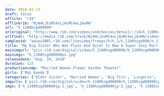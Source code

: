 ```yaml
---
date: 2019-01-13
draft: false
affsite: "r18"
afflinkr18: "NjA4LjEuMS4xLjAuMC4wLjAuMA"
url: "h_1100hzgd00090"
urloriginal: "http://www.r18.com/videos/vod/movies/detail/-/id=h_1100hzgd00090"
urlfinal: "http://media.r18.com/track/NjA4LjEuMS4xLjAuMC4wLjAuMA/videos/vod/movies/detail/-/id=h_1100hzgd00090"
samplevid: "awspv3001.r18.com/litevideo/freepv/h/h_1/h_1100hzgd090/h_1100hzgd090_dmb_w.mp4"
title: "My Big Sister Who Was Plain And Quiet Is Now A Super Sexy Married Woman! She Jumped Me So Creampied Her Repeatedly! Mai Kaede"
mainimgurl: "pics.r18.com/digital/video/h_1100hzgd00090/h_1100hzgd00090ps.jpg"
mainimgs: "h_1100hzgd00090ps.jpg"
releasedate: "Aug. 24, 2018"
duration: 115
productioncomp: "Married Woman Flower Garden Theater"
girls: ['Mai Kaede']
categories: ['Older Sister', 'Married Woman', 'Big Tits', 'Lingerie', 'Relatives', 'Featured Actress', 'Training', 'Sister', 'Cheating Wife', 'Creampie']
imgurls: ['pics.r18.com/digital/video/h_1100hzgd00090/h_1100hzgd00090jp-1.jpg', 'pics.r18.com/digital/video/h_1100hzgd00090/h_1100hzgd00090jp-2.jpg', 'pics.r18.com/digital/video/h_1100hzgd00090/h_1100hzgd00090jp-3.jpg', 'pics.r18.com/digital/video/h_1100hzgd00090/h_1100hzgd00090jp-4.jpg', 'pics.r18.com/digital/video/h_1100hzgd00090/h_1100hzgd00090jp-5.jpg', 'pics.r18.com/digital/video/h_1100hzgd00090/h_1100hzgd00090jp-6.jpg', 'pics.r18.com/digital/video/h_1100hzgd00090/h_1100hzgd00090jp-7.jpg', 'pics.r18.com/digital/video/h_1100hzgd00090/h_1100hzgd00090jp-8.jpg', 'pics.r18.com/digital/video/h_1100hzgd00090/h_1100hzgd00090jp-9.jpg', 'pics.r18.com/digital/video/h_1100hzgd00090/h_1100hzgd00090jp-10.jpg', 'pics.r18.com/digital/video/h_1100hzgd00090/h_1100hzgd00090jp-11.jpg', 'pics.r18.com/digital/video/h_1100hzgd00090/h_1100hzgd00090jp-12.jpg', 'pics.r18.com/digital/video/h_1100hzgd00090/h_1100hzgd00090jp-13.jpg', 'pics.r18.com/digital/video/h_1100hzgd00090/h_1100hzgd00090jp-14.jpg', 'pics.r18.com/digital/video/h_1100hzgd00090/h_1100hzgd00090jp-15.jpg', 'pics.r18.com/digital/video/h_1100hzgd00090/h_1100hzgd00090jp-16.jpg', 'pics.r18.com/digital/video/h_1100hzgd00090/h_1100hzgd00090jp-17.jpg', 'pics.r18.com/digital/video/h_1100hzgd00090/h_1100hzgd00090jp-18.jpg', 'pics.r18.com/digital/video/h_1100hzgd00090/h_1100hzgd00090jp-19.jpg']
imgs: ['h_1100hzgd00090jp-1.jpg', 'h_1100hzgd00090jp-2.jpg', 'h_1100hzgd00090jp-3.jpg', 'h_1100hzgd00090jp-4.jpg', 'h_1100hzgd00090jp-5.jpg', 'h_1100hzgd00090jp-6.jpg', 'h_1100hzgd00090jp-7.jpg', 'h_1100hzgd00090jp-8.jpg', 'h_1100hzgd00090jp-9.jpg', 'h_1100hzgd00090jp-10.jpg', 'h_1100hzgd00090jp-11.jpg', 'h_1100hzgd00090jp-12.jpg', 'h_1100hzgd00090jp-13.jpg', 'h_1100hzgd00090jp-14.jpg', 'h_1100hzgd00090jp-15.jpg', 'h_1100hzgd00090jp-16.jpg', 'h_1100hzgd00090jp-17.jpg', 'h_1100hzgd00090jp-18.jpg', 'h_1100hzgd00090jp-19.jpg']
---
```

